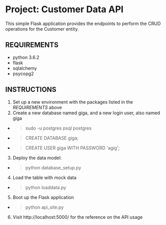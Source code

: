 # Project: Customer Data API
This simple Flask application provides the endpoints to perform the CRUD operations for the Customer entity.

## REQUIREMENTS
  * python 3.6.2
  * flask
  * sqlalchemy
  * psycopg2

## INSTRUCTIONS
1. Set up a new environment with the packages listed in the *REQUIREMENTS* above
2. Create a new database named giga, and a new login user, also named giga
  - > sudo -u postgres psql postgres
  - > CREATE DATABASE giga;
  - > CREATE USER giga WITH PASSWORD 'agig';
3. Deploy the data model:
 - > python database_setup.py
4. Load the table with mock data
 - > python loaddata.py
5. Boot up the Flask application
 - > python api_site.py
6. Visit http://localhost:5000/ for the reference on the API usage